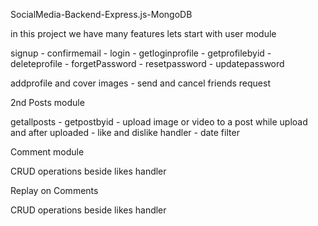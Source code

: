 SocialMedia-Backend-Express.js-MongoDB

in this project we have many features lets start with user module

signup - confirmemail - login - getloginprofile - getprofilebyid - deleteprofile - forgetPassword - resetpassword - updatepassword

addprofile and cover images - send and cancel friends request

2nd Posts module

getallposts - getpostbyid - upload image or video to a post while upload and after uploaded - like and dislike handler - date filter

Comment module

CRUD operations beside likes handler

Replay on Comments

CRUD operations beside likes handler
